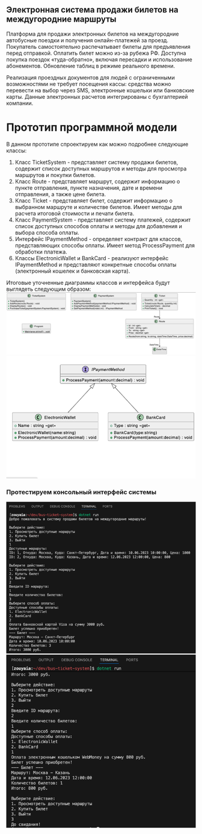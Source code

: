 ## Электронная система продажи билетов на междугородние маршруты

Платформа для продажи электронных билетов на междугородние автобусные поездки и получения онлайн-платежей за проезд. Покупатель самостоятельно распечатывает билеты для предъявления перед отправкой. Оплатить билет можно из-за рубежа РФ. Доступна покупка поездок «туда-обратно», включая пересадки и использование абонементов. Обновление таблиц в режиме реального времени.

Реализация проездных документов для людей с ограниченными возможностями не требует посещения кассы: средства можно перевести на выбор через SMS, электронные кошельки или банковские карты. Данные электронных расчетов интегрированы с бухгалтерией компании.

# Прототип программной модели 

В данном прототипе спроектируем как можно подробнее следующие классы:

1. Класс TicketSystem - представляет систему продажи билетов, содержит список доступных маршрутов и методы для просмотра маршрутов и покупки билетов.
1. Класс Route - представляет маршрут, содержит информацию о пункте отправления, пункте назначения, дате и времени отправления, а также цене билета.
1. Класс Ticket - представляет билет, содержит информацию о выбранном маршруте и количестве билетов. Имеет методы для расчета итоговой стоимости и печати билета.
1. Класс PaymentSystem - представляет систему платежей, содержит список доступных способов оплаты и методы для добавления и выбора способа оплаты.
1. Интерфейс IPaymentMethod - определяет контракт для классов, представляющих способы оплаты. Имеет метод ProcessPayment для обработки платежа.
1. Классы ElectronicWallet и BankCard - реализуют интерфейс IPaymentMethod и представляют конкретные способы оплаты (электронный кошелек и банковская карта).

Итоговые уточненные диаграммы классов и интерфейса будут выглядеть следующим образом:
![](_assets/class-diagram-p2.png)
![](_assets/class-diagram-p1.png)

### Протестируем консольный интерфейс системы

![](_assets/run1.png)
![](_assets/run2.png)
